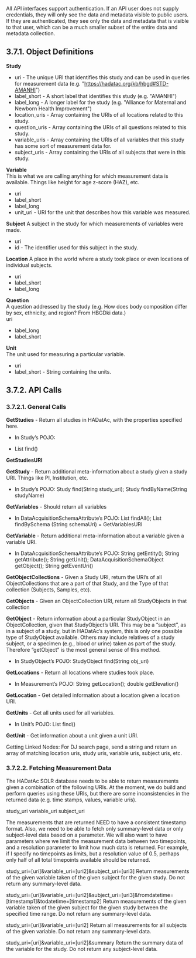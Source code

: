 All API interfaces support authentication. If an API user does not supply credentials, they will only see the data and metadata visible to public users. If they are authenticated, they see only the data and metadata that is visible to that user, which can be a much smaller subset of the entire data and metadata collection.

## 3.7.1. Object Definitions

**Study**  
- uri - The unique URI that identifies this study and can be used in queries for measurement data (e.g. "<div style="display: inline">https://hadatac.org/kb/hbgd#STD-AMANHI</div>")  
- label_short - A short label that identifies this study (e.g. "AMANHI")  
- label_long - A longer label for the study (e.g. "Alliance for Maternal and Newborn Health Improvement")  
- location_uris - Array containing the URIs of all locations related to this study.  
- question_uris - Array containing the URIs of all questions related to this study.  
- variable_uris - Array containing the URIs of all variables that this study has some sort of measurement data for.  
- subject_uris - Array containing the URIs of all subjects that were in this study.  

**Variable**   
This is what we are calling anything for which measurement data is available. Things like height for age z-score (HAZ), etc.
- uri  
- label_short  
- label_long  
- unit_uri - URI for the unit that describes how this variable was measured.  

**Subject**
A subject in the study for which measurements of variables were made.  
- uri  
- id - The identifier used for this subject in the study.  

**Location** 
A place in the world where a study took place or even locations of individual subjects.  
- uri  
- label_short  
- label_long  

**Question**  
A question addressed by the study (e.g. How does body composition differ by sex, ethnicity, and region? From HBGDki data.)  
uri  
- label_long  
- label_short  

**Unit**  
The unit used for measuring a particular variable.  
- uri   
- label_short - String containing the units.  

## 3.7.2. API Calls

### 3.7.2.1. General Calls

**GetStudies** - Return all studies in HADatAc, with the properties specified here.
- In Study’s POJO: 
* List<Study> find()

**GetStudiesURI**

**GetStudy** - Return additional meta-information about a study given a study URI. Things like PI, Institution, etc.
- In Study’s POJO: Study find(String study_uri); Study findByName(String studyName)

**GetVariables** - Should return all variables
- In DataAcquisitionSchemaAttribute’s POJO: List<DataAcquisitionSchema> findAll(); List<DataAcquisitionSchemaAttribute> findBySchema (String schemaUri) = GetVariablesURI

**GetVariable** - Return additional meta-information about a variable given a variable URI.
- In DataAcquisitionSchemaAttribute’s POJO: String getEntity(); String getAttribute(); String getUnit(); DataAcquisitionSchemaObject getObject(); String getEventUri()

**GetObjectCollections** - Given a Study URI, return the URI’s of all ObjectCollections that are a part of that Study, and the Type of that collection (Subjects, Samples, etc).

**GetObjects** - Given an ObjectCollection URI, return all StudyObjects in that collection

**GetObject** - Return information about a particular StudyObject in an ObjectCollection, given that StudyObject’s URI. This may be a “subject”, as in a subject of a study, but in HADatAc’s system, this is only one possible type of StudyObject available. Others may include relatives of a study subject, or a specimen (e.g., blood or urine) taken as part of the study. Therefore “getObject” is the most general sense of this method.
- In StudyObject’s POJO: StudyObject find(String obj_uri)

**GetLocations** - Return all locations where studies took place.
- In Measurement’s POJO: String getLocation(); double getElevation()

**GetLocation** - Get detailed information about a location given a location URI.

**GetUnits** - Get all units used for all variables.
- In Unit’s POJO: List<Unit> find()

**GetUnit** - Get information about a unit given a unit URI.

Getting Linked Nodes: For DJ search page, send a string and return an array of matching location uris, study uris, variable uris, subject uris, etc.

### 3.7.2.2. Fetching Measurement Data

The HADatAc SOLR database needs to be able to return measurements given a combination of the following URIs. At the moment, we do build and perform queries using these URIs, but there are some inconsistencies in the returned data (e.g. time stamps, values, variable uris).

study_uri
variable_uri
subject_uri

The measurements that are returned NEED to have a consistent timestamp format. Also, we need to be able to fetch only summary-level data or only subject-level data based on a parameter. We will also want to have parameters where we limit the measurement data between two timepoints, and a resolution parameter to limit how much data is returned. For example, if I specify no timepoints as limits, but a resolution value of 0.5, perhaps only half of all total timepoints available should be returned.

study_uri=[uri]&variable_uri=[uri2]&subject_uri=[uri3]
Return measurements of the given variable taken of the given subject for the given study. Do not return any summary-level data.

study_uri=[uri]&variable_uri=[uri2]&subject_uri=[uri3]&fromdatetime=[timestamp1]&todatetime=[timestamp2]
Return measurements of the given variable taken of the given subject for the given study between the specified time range. Do not return any summary-level data.

study_uri=[uri]&variable_uri=[uri2]
Return all measurements for all subjects of the given variable. Do not return any summary-level data.

study_uri=[uri]&variable_uri=[uri2]&summary
Return the summary data of the variable for the study. Do not return any subject-level data.